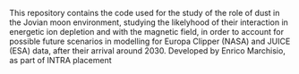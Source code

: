 This repository contains the code used for the study of the role of dust in the Jovian moon environment, studying the likelyhood of their interaction in energetic ion depletion and with the magnetic field, in order to account for possible future scenarios in modelling for Europa Clipper (NASA) and JUICE (ESA) data, after their arrival around 2030.
Developed by Enrico Marchisio, as part of INTRA placement
